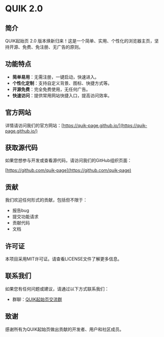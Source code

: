 # QUIK 2.0

## 简介

QUIK起始页 2.0 版本焕新归来！这是一个简单、实用、个性化的浏览器主页，坚持开源、免费、免注册、无广告的原则。

## 功能特点

- **简单易用**：无需注册，一键启动，快速进入。
- **个性化定制**：支持自定义背景、图标、快捷方式等。
- **开源免费**：完全免费使用，无任何广告。
- **快速访问**：提供常用网站快捷入口，提高访问效率。

## 官方网站

详情请访问我们的官方网站：[https://quik-page.github.io/](https://quik-page.github.io/)

## 获取源代码

如果您想参与开发或查看源代码，请访问我们的GitHub组织页面：

[https://github.com/quik-page](https://github.com/quik-page)

## 贡献

我们欢迎任何形式的贡献，包括但不限于：

- 报告bug
- 提交功能请求
- 贡献代码
- 文档

## 许可证

本项目采用MIT许可证。请查看LICENSE文件了解更多信息。

## 联系我们

如果您有任何问题或建议，请通过以下方式联系我们：

- 群聊：[QUIK起始页交流群](https://qm.qq.com/q/EH1dpQPsbu)

## 致谢

感谢所有为QUIK起始页做出贡献的开发者、用户和社区成员。

